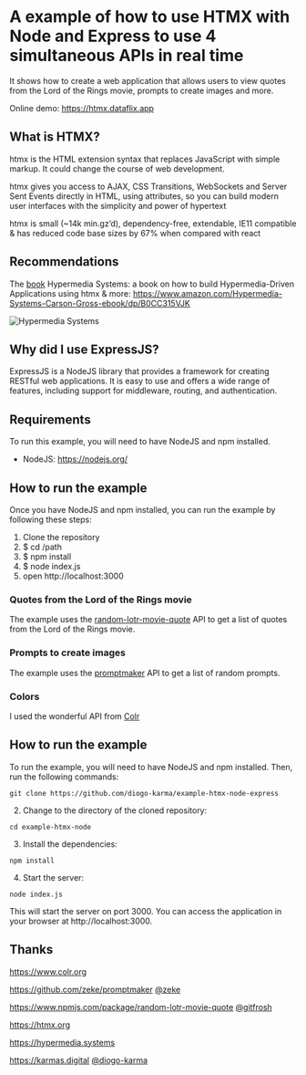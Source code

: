 # A example of how to use HTMX with Node and Express to use 4 simultaneous APIs in real time

It shows how to create a web application that allows users to view quotes from the Lord of the Rings movie, prompts to create images and more.

Online demo: https://htmx.dataflix.app

## What is HTMX?

htmx is the HTML extension syntax that replaces JavaScript with simple markup. It could change the course of web development.

htmx gives you access to AJAX, CSS Transitions, WebSockets and Server Sent Events directly in HTML, using attributes, so you can build modern user interfaces with the simplicity and power of hypertext

htmx is small (~14k min.gz’d), dependency-free, extendable, IE11 compatible & has reduced code base sizes by 67% when compared with react

## Recommendations
The [book](ttps://www.amazon.com/Hypermedia-Systems-Carson-Gross-ebook/dp/B0CC315VJK) Hypermedia Systems: a book on how to build Hypermedia-Driven Applications using htmx & more: https://www.amazon.com/Hypermedia-Systems-Carson-Gross-ebook/dp/B0CC315VJK 

![Hypermedia Systems](https://htmx.org/img/hypermedia-systems.png)

## Why did I use ExpressJS?

ExpressJS is a NodeJS library that provides a framework for creating RESTful web applications. It is easy to use and offers a wide range of features, including support for middleware, routing, and authentication.

## Requirements

To run this example, you will need to have NodeJS and npm installed. 

* NodeJS: https://nodejs.org/

## How to run the example

Once you have NodeJS and npm installed, you can run the example by following these steps:

1. Clone the repository
2. $ cd /path
3. $ npm install
4. $ node index.js
5. open http://localhost:3000

### Quotes from the Lord of the Rings movie

The example uses the [random-lotr-movie-quote](https://www.npmjs.com/package/random-lotr-movie-quote) API to get a list of quotes from the Lord of the Rings movie.

### Prompts to create images

The example uses the [promptmaker](https://github.com/zeke/promptmaker) API to get a list of random prompts.

### Colors

I used the wonderful API from [Colr](https://www.colr.org/api.html)

## How to run the example

To run the example, you will need to have NodeJS and npm installed. Then, run the following commands:

``
git clone https://github.com/diogo-karma/example-htmx-node-express
`` 

2. Change to the directory of the cloned repository:

``
cd example-htmx-node
``

3. Install the dependencies:

``
npm install
``

4. Start the server:

``
node index.js
``

This will start the server on port 3000. You can access the application in your browser at http://localhost:3000.


## Thanks

https://www.colr.org

https://github.com/zeke/promptmaker [@zeke](https://github.com/zeke/)

https://www.npmjs.com/package/random-lotr-movie-quote [@gitfrosh](https://github.com/gitfrosh)

https://htmx.org

https://hypermedia.systems

https://karmas.digital [@diogo-karma](https://twitter.com/davividadiva)


